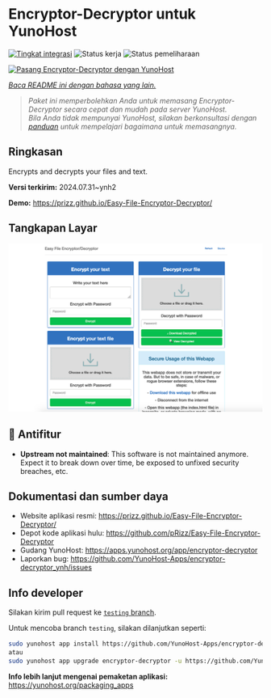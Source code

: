 <!--
N.B.: README ini dibuat secara otomatis oleh <https://github.com/YunoHost/apps/tree/master/tools/readme_generator>
Ini TIDAK boleh diedit dengan tangan.
-->

# Encryptor-Decryptor untuk YunoHost

[![Tingkat integrasi](https://dash.yunohost.org/integration/encryptor-decryptor.svg)](https://ci-apps.yunohost.org/ci/apps/encryptor-decryptor/) ![Status kerja](https://ci-apps.yunohost.org/ci/badges/encryptor-decryptor.status.svg) ![Status pemeliharaan](https://ci-apps.yunohost.org/ci/badges/encryptor-decryptor.maintain.svg)

[![Pasang Encryptor-Decryptor dengan YunoHost](https://install-app.yunohost.org/install-with-yunohost.svg)](https://install-app.yunohost.org/?app=encryptor-decryptor)

*[Baca README ini dengan bahasa yang lain.](./ALL_README.md)*

> *Paket ini memperbolehkan Anda untuk memasang Encryptor-Decryptor secara cepat dan mudah pada server YunoHost.*  
> *Bila Anda tidak mempunyai YunoHost, silakan berkonsultasi dengan [panduan](https://yunohost.org/install) untuk mempelajari bagaimana untuk memasangnya.*

## Ringkasan

Encrypts and decrypts your files and text.

**Versi terkirim:** 2024.07.31~ynh2

**Demo:** <https://prizz.github.io/Easy-File-Encryptor-Decryptor/>

## Tangkapan Layar

![Tangkapan Layar pada Encryptor-Decryptor](./doc/screenshots/screenshot.png)

## :red_circle: Antifitur

- **Upstream not maintained**: This software is not maintained anymore. Expect it to break down over time, be exposed to unfixed security breaches, etc.

## Dokumentasi dan sumber daya

- Website aplikasi resmi: <https://prizz.github.io/Easy-File-Encryptor-Decryptor/>
- Depot kode aplikasi hulu: <https://github.com/pRizz/Easy-File-Encryptor-Decryptor>
- Gudang YunoHost: <https://apps.yunohost.org/app/encryptor-decryptor>
- Laporkan bug: <https://github.com/YunoHost-Apps/encryptor-decryptor_ynh/issues>

## Info developer

Silakan kirim pull request ke [`testing` branch](https://github.com/YunoHost-Apps/encryptor-decryptor_ynh/tree/testing).

Untuk mencoba branch `testing`, silakan dilanjutkan seperti:

```bash
sudo yunohost app install https://github.com/YunoHost-Apps/encryptor-decryptor_ynh/tree/testing --debug
atau
sudo yunohost app upgrade encryptor-decryptor -u https://github.com/YunoHost-Apps/encryptor-decryptor_ynh/tree/testing --debug
```

**Info lebih lanjut mengenai pemaketan aplikasi:** <https://yunohost.org/packaging_apps>
